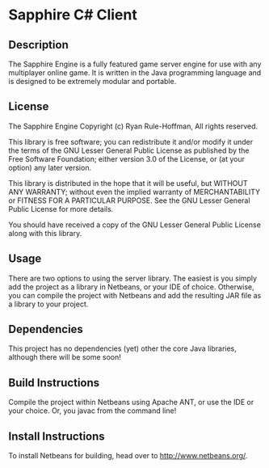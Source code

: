 Sapphire C# Client
=====================================

Description
----------------
The Sapphire Engine is a fully featured game server engine for use with any multiplayer online game. It is written in the Java programming language and is designed to be extremely modular and portable.

License
----------------
The Sapphire Engine
Copyright (c) Ryan Rule-Hoffman, All rights reserved.

This library is free software; you can redistribute it and/or
modify it under the terms of the GNU Lesser General Public
License as published by the Free Software Foundation; either
version 3.0 of the License, or (at your option) any later version.

This library is distributed in the hope that it will be useful,
but WITHOUT ANY WARRANTY; without even the implied warranty of
MERCHANTABILITY or FITNESS FOR A PARTICULAR PURPOSE.  See the GNU
Lesser General Public License for more details.

You should have received a copy of the GNU Lesser General Public
License along with this library.


Usage
----------------
There are two options to using the server library. The easiest is you simply add the project as a library in Netbeans, or your IDE of choice. Otherwise, you can compile the project with Netbeans and add the resulting JAR file as a library to your project.

Dependencies
----------------
This project has no dependencies (yet) other the core Java libraries, although there will be some soon!

Build Instructions
----------------
Compile the project within Netbeans using Apache ANT, or use the IDE or your choice. Or, you javac from the command line!

Install Instructions
----------------
To install Netbeans for building, head over to http://www.netbeans.org/.